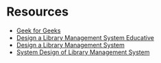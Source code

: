 
# Resources
* [Geek for Geeks](https://www.geeksforgeeks.org/class-diagram-for-library-management-system/)
* [Design a Library Management System Educative](https://www.educative.io/courses/grokking-the-object-oriented-design-interview/RMlM3NgjAyR)
* [Design a Library Management System](https://akshay-iyangar.github.io/system-design/grokking-ood/examples/java/library-management-system.html)
* [System Design of Library Management System](https://iq.opengenus.org/system-design-of-library-management-system/)
